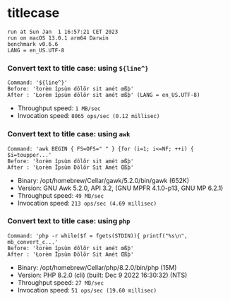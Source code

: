 # titlecase
 
    run at Sun Jan  1 16:57:21 CET 2023
    run on macOS 13.0.1 arm64 Darwin
    benchmark v0.6.6
    LANG = en_US.UTF-8
 
### Convert text to title case: using `${line^}`
```shell
Command: '${line^}'
Before: 'łorèm îpsùm dôlõr sit amét œßþ'
After : 'Łorèm îpsùm dôlõr sit amét œßþ' (LANG = en_US.UTF-8)
```
* Throughput speed: `1 MB/sec`
* Invocation speed: `8065 ops/sec (0.12 millisec)`

### Convert text to title case: using `awk`
```shell
Command: 'awk BEGIN { FS=OFS=" " } {for (i=1; i<=NF; ++i) { $i=toupper...'
Before: 'łorèm îpsùm dôlõr sit amét œßþ'
After : 'Łorèm Îpsùm Dôlõr Sit Amét Œßþ'
```
* Binary: /opt/homebrew/Cellar/gawk/5.2.0/bin/gawk (652K)
* Version: GNU Awk 5.2.0, API 3.2, (GNU MPFR 4.1.0-p13, GNU MP 6.2.1)
* Throughput speed: `49 MB/sec`
* Invocation speed: `213 ops/sec (4.69 millisec)`

### Convert text to title case: using `php`
```shell
Command: 'php -r while($f = fgets(STDIN)){ printf("%s\n", mb_convert_c...'
Before: 'łorèm îpsùm dôlõr sit amét œßþ'
After : 'Łorèm Îpsùm Dôlõr Sit Amét Œßþ'
```
* Binary: /opt/homebrew/Cellar/php/8.2.0/bin/php (15M)
* Version: PHP 8.2.0 (cli) (built: Dec  9 2022 16:30:32) (NTS)
* Throughput speed: `27 MB/sec`
* Invocation speed: `51 ops/sec (19.60 millisec)`

